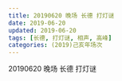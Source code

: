 ```yaml
---
title: 20190620 晚场 长德 打灯谜
date: 2019-06-20
updated: 2019-06-20
tags: [长德, 打灯谜, 相声, 高峰]
categories: (2019)己亥年场次
---
```

20190620 晚场 长德 打灯谜


